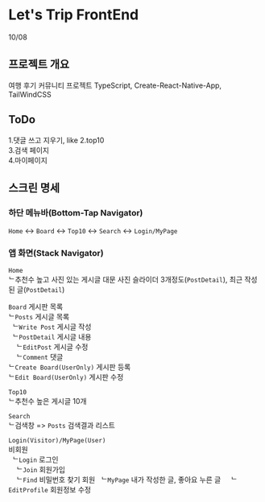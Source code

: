 # Let's Trip FrontEnd

10/08

## 프로젝트 개요

여행 후기 커뮤니티 프로젝트
TypeScript, Create-React-Native-App, TailWindCSS

## ToDo

1.댓글 쓰고 지우기, like
2.top10  
3.검색 페이지  
4.마이페이지

## 스크린 명세

### 하단 메뉴바(Bottom-Tap Navigator)

`Home` <-> `Board` <-> `Top10` <-> `Search` <-> `Login/MyPage`

### 앱 화면(Stack Navigator)

`Home`  
 ᄂ추천수 높고 사진 있는 게시글 대문 사진 슬라이더 3개정도(`PostDetail`), 최근 작성 된 글(`PostDetail`)

`Board` 게시판 목록  
 ᄂ`Posts` 게시글 목록  
 &nbsp;&nbsp;ᄂ`Write Post` 게시글 작성  
 &nbsp;&nbsp;ᄂ`PostDetail` 게시글 내용  
 &nbsp;&nbsp;&nbsp;&nbsp;ᄂ`EditPost` 게시글 수정  
 &nbsp;&nbsp;&nbsp;&nbsp;ᄂ`Comment` 댓글  
 ᄂ`Create Board(UserOnly)` 게시판 등록  
 ᄂ`Edit Board(UserOnly)` 게시판 수정

`Top10`  
ᄂ추천수 높은 게시글 10개

`Search`  
ᄂ검색창 => `Posts` 검색결과 리스트

`Login(Visitor)/MyPage(User)`  
비회원  
&nbsp;&nbsp;ᄂ`Login` 로그인  
 &nbsp;&nbsp;&nbsp;&nbsp;ᄂ`Join` 회원가입  
 &nbsp;&nbsp;&nbsp;&nbsp;ᄂ`Find` 비밀번호 찾기
회원
&nbsp;&nbsp;ᄂ`MyPage` 내가 작성한 글, 좋아요 누른 글
&nbsp;&nbsp;&nbsp;&nbsp;ᄂ`EditProfile` 회원정보 수정
